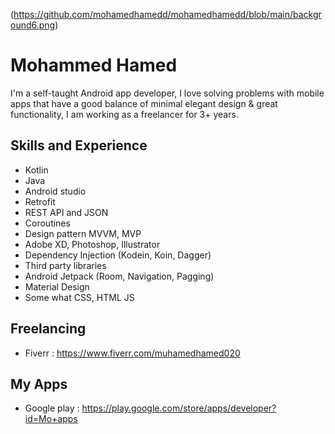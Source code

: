 (https://github.com/mohamedhamedd/mohamedhamedd/blob/main/background6.png)
# Mohammed Hamed
I'm a self-taught Android app developer, I love solving problems with mobile apps that have a good balance 
of minimal elegant design & great functionality, I am working as a freelancer for 3+ years.

## Skills and Experience
* Kotlin 
* Java
* Android studio 
* Retrofit
* REST API and JSON
* Coroutines
* Design pattern MVVM, MVP
* Adobe XD, Photoshop, Illustrator
* Dependency Injection (Kodein, Koin, Dagger)
* Third party libraries
* Android Jetpack (Room, Navigation, Pagging)
* Material Design
* Some what CSS, HTML JS

## Freelancing
* Fiverr : https://www.fiverr.com/muhamedhamed020

## My Apps
* Google play : https://play.google.com/store/apps/developer?id=Mo+apps


